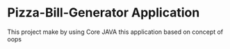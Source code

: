 # Pizza-Bill-Generator Application
This project make by using Core JAVA
this application based on concept of oops
